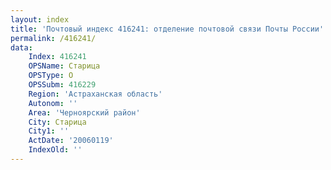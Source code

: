 ```yaml
---
layout: index
title: 'Почтовый индекс 416241: отделение почтовой связи Почты России'
permalink: /416241/
data:
    Index: 416241
    OPSName: Старица
    OPSType: О
    OPSSubm: 416229
    Region: 'Астраханская область'
    Autonom: ''
    Area: 'Черноярский район'
    City: Старица
    City1: ''
    ActDate: '20060119'
    IndexOld: ''
---
```

